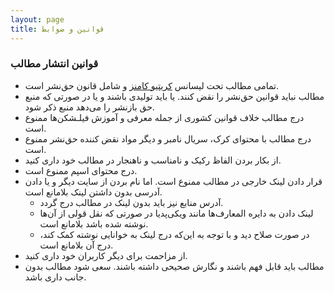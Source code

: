 ```yaml
---
layout: page
title: قوانین و ضوابط
---
```


### قوانین انتشار مطالب

*   تمامی مطالب تحت لیسانس [کریتیو کامنز](http://creativecommons.org/licenses/by-nc-nd/3.0/) و شامل قانون حق‌نشر است.
*   مطالب نباید قوانین حق‌نشر را نقض کنند. یا باید تولیدی باشند و یا در صورتی که منبع حق بازنشر را می‌دهد منبع ذکر شود.
*   درج مطالب خلاف قوانین کشوری از جمله معرفی و آموزش فیلـشکن‌ها ممنوع است.
*   درج مطالب با محتوای کرک، سریال نامبر و دیگر مواد نقض کننده حق‌نشر ممنوع است.
*   از بکار بردن الفاظ رکیک و نامناسب و ناهنجار در مطالب خود داری کنید.
*   درج محتوای اسپم ممنوع است.
*   قرار دادن لینک خارجی در مطالب ممنوع است. اما نام بردن از سایت دیگر و یا دادن آدرسی بدون داشتن لینک بلامانع است.
    *   آدرس منابع نیز باید بدون لینک در مطالب درج گردد.
    *   لینک دادن به دايره المعارف‌ها مانند ویکی‌پدیا در صورتی که نقل قولی از آن‌ها نوشته شده باشد بلامانع است.
    *   در صورت صلاح دید و با توجه به این‌که درج لینک به خوانایی نوشته کمک کند، درج آن بلامانع است.
*   از مزاحمت برای دیگر کاربران خود داری کنید.
*   مطالب باید قابل فهم باشند و نگارش صحیحی داشته باشند. سعی شود مطالب بدون جانب داری باشد.